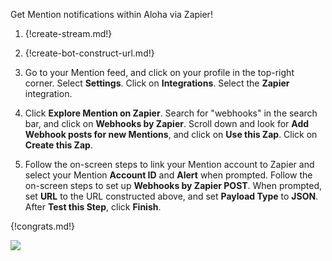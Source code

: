 Get Mention notifications within Aloha via Zapier!

1. {!create-stream.md!}

1. {!create-bot-construct-url.md!}

1. Go to your Mention feed, and click on your profile in the top-right
   corner. Select **Settings**. Click on **Integrations**. Select the
   **Zapier** integration.

1. Click **Explore Mention on Zapier**. Search for "webhooks" in
   the search bar, and click on **Webhooks by Zapier**. Scroll down
   and look for **Add Webhook posts for new Mentions**, and click on
   **Use this Zap**. Click on **Create this Zap**.

1. Follow the on-screen steps to link your
   Mention account to Zapier and select your Mention **Account ID** and
   **Alert** when prompted. Follow the on-screen steps to set up **Webhooks
   by Zapier POST**. When prompted, set **URL** to the URL constructed
   above, and set **Payload Type** to **JSON**. After **Test this Step**,
   click **Finish**.

{!congrats.md!}

![](/static/images/integrations/mention/001.png)
